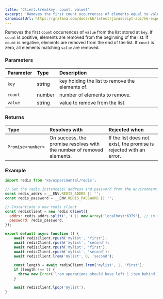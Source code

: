 ```yaml
---
title: 'Client.lrem(key, count, value)'
excerpt: 'Removes the first count occurrences of elements equal to value from the list stored at `key`.'
canonicalUrl: https://grafana.com/docs/k6/latest/javascript-api/k6-experimental/redis/client/client-lrem/
---
```


Removes the first `count` occurrences of `value` from the list stored at `key`. If `count` is positive, elements are removed from the beginning of the list. If `count` is negative, elements are removed from the end of the list. If `count` is zero, all elements matching `value` are removed.

### Parameters

| Parameter | Type   | Description                                     |
| :-------- | :----- | :---------------------------------------------- |
| `key`     | string | key holding the list to remove the elements of. |
| `count`   | number | number of elements to remove.                   |
| `value`   | string | value to remove from the list.                  |


### Returns

| Type              | Resolves with                                                         | Rejected when                                                      |
| :---------------- | :-------------------------------------------------------------------- | :----------------------------------------------------------------- |
| `Promise<number>` | On success, the promise resolves with the number of removed elements. | If the list does not exist, the promise is rejected with an error. |

### Example

<CodeGroup labels={[]}>

```javascript
import redis from 'k6/experimental/redis';

// Get the redis instance(s) address and password from the environment
const redis_addrs = __ENV.REDIS_ADDRS || '';
const redis_password = __ENV.REDIS_PASSWORD || '';

// Instantiate a new redis client
const redisClient = new redis.Client({
  addrs: redis_addrs.split(',') || new Array('localhost:6379'), // in the form of 'host:port', separated by commas
  password: redis_password,
});

export default async function () {
    await redisClient.rpush('mylist', 'first');
    await redisClient.rpush('mylist', 'second');
    await redisClient.rpush('mylist', 'first');
    await redisClient.rpush('mylist', 'second');
    await redisClient.lrem('mylist', 0, 'second');
    
    const length = await redisClient.lrem('mylist', 1, 'first');
    if (length !== 1) {
      throw new Error('lrem operations should have left 1 item behind');
    }

    await redisClient.lpop('mylist');
}
```

</CodeGroup>